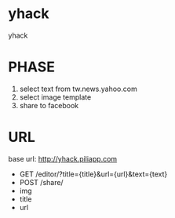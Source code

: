 yhack
=====

yhack


PHASE
====
1. select text from tw.news.yahoo.com
2. select image template
3. share to facebook


URL
====
base url: http://yhack.piliapp.com
*  GET /editor/?title={title}&url={url}&text={text}
*  POST /share/
  * img
  * title
  * url
